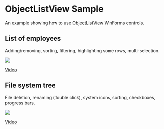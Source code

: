 # ObjectListView Sample

An example showing how to use [ObjectListView](http://objectlistview.sourceforge.net/cs/index.html) WinForms controls.

## List of employees

Adding/removing, sorting, filtering, highlighting some rows, multi-selection.

![](https://i.imgur.com/F1Y2Szo.png)

[Video](https://i.gyazo.com/ab970b82bc81951095f8e4e5eba02c0f.mp4)

## File system tree

File deletion, renaming (double click), system icons, sorting, checkboxes, progress bars.

![](https://i.imgur.com/8iw1WJX.png)

[Video](https://i.gyazo.com/3b13f770b4ca56271d05587e8cb16e4e.mp4)
